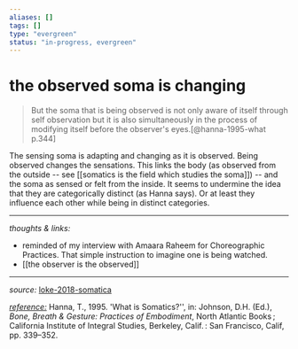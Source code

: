 ```yaml
---
aliases: []
tags: []
type: "evergreen"
status: "in-progress, evergreen"
---
```


# the observed soma is changing

> But the soma that is being observed is not only aware of itself through self observation but it is also simultaneously in the process of modifying itself before the observer's eyes.[@hanna-1995-what p.344]

The sensing soma is adapting and changing as it is observed. Being observed changes the sensations. This links the body (as observed from the outside -- see [[somatics is the field which studies the soma]]) -- and the soma as sensed or felt from the inside. It seems to undermine the idea that they are categorically distinct (as Hanna says). Or at least they influence each other while being in distinct categories. 


---

_thoughts & links:_

- reminded of my interview with Amaara Raheem for Choreographic Practices. That simple instruction to imagine one is being watched. 
- [[the observer is the observed]]


---

_source:_ [loke-2018-somatica](x-devonthink-item://3C9AD35F-D636-444C-8E59-77085D3A063E)

_[reference:](x-devonthink-item://EEBD3C8E-3DF4-4F83-A753-338602E541F6)_ Hanna, T., 1995. 'What is Somatics?'', in: Johnson, D.H. (Ed.), _Bone, Breath & Gesture: Practices of Embodiment_, North Atlantic Books ; California Institute of Integral Studies, Berkeley, Calif. : San Francisco, Calif, pp. 339–352.
